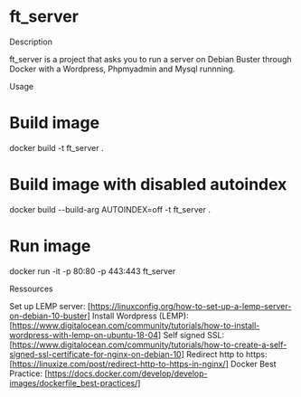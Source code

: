 # ft_server

Description

ft_server is a project that asks you to run a server on Debian Buster through Docker with a Wordpress, Phpmyadmin and Mysql runnning.

Usage

# Build image
docker build -t ft_server .

# Build image with disabled autoindex
docker build --build-arg AUTOINDEX=off -t ft_server .

# Run image
docker run -it -p 80:80 -p 443:443 ft_server

Ressources

Set up LEMP server: [https://linuxconfig.org/how-to-set-up-a-lemp-server-on-debian-10-buster]
Install Wordpress (LEMP): [https://www.digitalocean.com/community/tutorials/how-to-install-wordpress-with-lemp-on-ubuntu-18-04]
Self signed SSL: [https://www.digitalocean.com/community/tutorials/how-to-create-a-self-signed-ssl-certificate-for-nginx-on-debian-10]
Redirect http to https: [https://linuxize.com/post/redirect-http-to-https-in-nginx/]
Docker Best Practice: [https://docs.docker.com/develop/develop-images/dockerfile_best-practices/]
